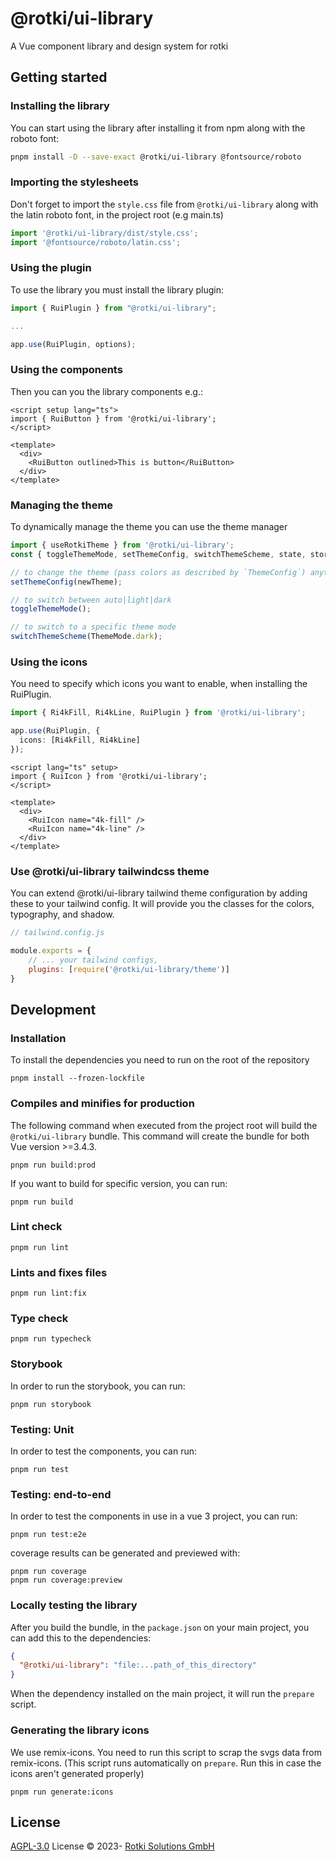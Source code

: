 # @rotki/ui-library

A Vue component library and design system for rotki

## Getting started

### Installing the library

You can start using the library after installing it from npm along with the roboto font: 

```bash
pnpm install -D --save-exact @rotki/ui-library @fontsource/roboto
```

### Importing the stylesheets

Don't forget to import the `style.css` file from `@rotki/ui-library` along with the latin roboto font,
in the project root (e.g main.ts)

```typescript
import '@rotki/ui-library/dist/style.css';
import '@fontsource/roboto/latin.css';
```

### Using the plugin

To use the library you must install the library plugin:

```typescript
import { RuiPlugin } from "@rotki/ui-library";

...

app.use(RuiPlugin, options);
```

### Using the components

Then you can you the library components e.g.:

```vue
<script setup lang="ts">
import { RuiButton } from '@rotki/ui-library';
</script>

<template>
  <div>
    <RuiButton outlined>This is button</RuiButton>
  </div>
</template>
```

### Managing the theme

To dynamically manage the theme you can use the theme manager

```typescript
import { useRotkiTheme } from '@rotki/ui-library';
const { toggleThemeMode, setThemeConfig, switchThemeScheme, state, store } = useRotkiTheme();

// to change the theme (pass colors as described by `ThemeConfig`) anytime:
setThemeConfig(newTheme);

// to switch between auto|light|dark
toggleThemeMode();

// to switch to a specific theme mode
switchThemeScheme(ThemeMode.dark);
```

### Using the icons

You need to specify which icons you want to enable, when installing the RuiPlugin.
```typescript
import { Ri4kFill, Ri4kLine, RuiPlugin } from '@rotki/ui-library';

app.use(RuiPlugin, {
  icons: [Ri4kFill, Ri4kLine]
});
```

```vue
<script lang="ts" setup>
import { RuiIcon } from '@rotki/ui-library';
</script>

<template>
  <div>
    <RuiIcon name="4k-fill" />
    <RuiIcon name="4k-line" />
  </div>
</template>
```

### Use @rotki/ui-library tailwindcss theme
You can extend @rotki/ui-library tailwind theme configuration by adding these to your tailwind config. It will provide you the classes for the colors, typography, and shadow.

```javascript
// tailwind.config.js

module.exports = {
    // ... your tailwind configs,
    plugins: [require('@rotki/ui-library/theme')]
}
```

## Development

### Installation

To install the dependencies you need to run on the root of the repository

```
pnpm install --frozen-lockfile
```

### Compiles and minifies for production
The following command when executed from the project root will build the `@rotki/ui-library` bundle.
This command will create the bundle for both Vue version >=3.4.3.
```
pnpm run build:prod
```

If you want to build for specific version, you can run:
```
pnpm run build
```

### Lint check
```
pnpm run lint
```

### Lints and fixes files
```
pnpm run lint:fix
```

### Type check
```
pnpm run typecheck
```

### Storybook
In order to run the storybook, you can run:

```
pnpm run storybook
```

### Testing: Unit
In order to test the components, you can run:

```
pnpm run test
```

### Testing: end-to-end
In order to test the components in use in a vue 3 project, you can run:

```
pnpm run test:e2e
```

coverage results can be generated and previewed with:

```
pnpm run coverage
pnpm run coverage:preview
```

### Locally testing the library
After you build the bundle, in the `package.json` on your main project, you can add this to the dependencies:

```json
{
  "@rotki/ui-library": "file:...path_of_this_directory"
}
```

When the dependency installed on the main project, it will run the `prepare` script.

### Generating the library icons
We use remix-icons. You need to run this script to scrap the svgs data from remix-icons. (This script runs automatically on `prepare`. Run this in case the icons aren't generated properly)
```
pnpm run generate:icons
```

## License

[AGPL-3.0](./LICENSE) License &copy; 2023- [Rotki Solutions GmbH](https://github.com/rotki)

